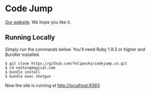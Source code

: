 # Code Jump

[Our website](http://codejump.co). We hope you like it.

## Running Locally

Simply run the commands below. You'll need Ruby 1.9.3 or higher and Bundler installed.

```
$ git clone https://github.com/felipeska/codejump.co.git
$ cd nothingmagical.com
$ bundle install
$ bundle exec shotgun
```

Now the site is running at <http://localhost:9393>.
